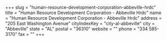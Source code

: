 +++
slug = "human-resource-development-corporation-abbeville-hrdc"
title = "Human Resource Development Corporation - Abbeville Hrdc"
name = "Human Resource Development Corporation - Abbeville Hrdc"
address = "205 East Washington Avenue"
cityIndexKey = "city-al-abbeville"
city = "Abbeville"
state = "AL"
postal = "36310"
website = ""
phone = "334 585-3170"
fax = ""
+++
